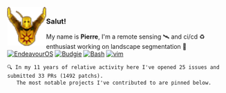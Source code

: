 <img align="left" height=90 src="praisesun.png"> 

### Salut!
My name is **Pierre**, I'm a remote sensing 🛰️ and ci/cd ♻️ enthusiast working on landscape segmentation 🌱<br>
[![EndeavourOS](https://img.shields.io/badge/EndeavourOS-black?logo=endeavouros&logoColor=white)](https://endeavouros.com/)
[![Budgie](https://img.shields.io/badge/Budgie-black?logo=solus&logoColor=white)](https://buddiesofbudgie.org/)
[![Bash](https://img.shields.io/badge/Bash-black?logo=gnubash&logoColor=white)](https://github.com/pierre-manchon/)
[![vim](https://img.shields.io/badge/vim-black?logo=vim&logoColor=white)](https://github.com/pierre-manchon/)
<!--
[![ALT](https://img.shields.io/badge/TEXT-black?logo=LOGO&logoColor=white)](LINK)
languages:
shell
python (dask, fiona, gdal, numba, numpy, pandas, pyproj, rasterio, scipy, scikit-learn, shapely, xarray)
R (tidyverse, dplyr, sf, rgdal, ggplot2)
c%2B%2B (BOOST, GDAL, GEOS, PROJ)
html5
css
-->
<div align="left">
    
    🔍 In my 11 years of relative activity here I've opened 25 issues and submitted 33 PRs (1492 patchs).
       The most notable projects I've contributed to are pinned below.
</div>
